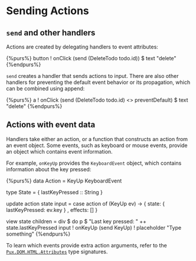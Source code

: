 # Sending Actions

## `send` and other handlers

Actions are created by delegating handlers to event attributes:

{%purs%}
button ! onClick (send (DeleteTodo todo.id)) $ text "delete"
{%endpurs%}

`send` creates a handler that sends actions to input. There are also
other handlers for preventing the default event behavior or its propagation,
which can be combined using append:

{%purs%}
a ! onClick (send (DeleteTodo todo.id) <> preventDefault) $ text "delete"
{%endpurs%}

## Actions with event data

Handlers take either an action, or a function that constructs an action
from an event object. Some events, such as keyboard or mouse events,
provide an object which contains event information.

For example, `onKeyUp` provides the `KeyboardEvent` object, which contains
information about the key pressed:

{%purs%}
data Action = KeyUp KeyboardEvent

type State = { lastKeyPressed :: String }

update action state input = case action of
  (KeyUp ev) ->
    { state: { lastKeyPressed: ev.key }
    , effects: []
    }

view state children = div $ do
  p $ "Last key pressed: " ++ state.lastKeyPressed
  input ! onKeyUp (send KeyUp) ! placeholder "Type something"
{%endpurs%}

To learn which events provide extra action arguments, refer to the
[`Pux.DOM.HTML.Attributes`](../API/Pux/DOM/HTML/Attributes.md) type signatures.
